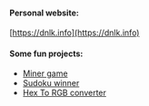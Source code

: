 #### Personal website:
[https://dnlk.info](https://dnlk.info)


#### Some fun projects:
 - [Miner game](https://miner.dnlk.info)
 - [Sudoku winner](https://sudoku-winner.dnlk-info)
 - [Hex To RGB converter](https://taras-danyliuk.github.io/hex-to-rgb/)
 
<!--
**taras-danyliuk/taras-danyliuk** is a ✨ _special_ ✨ repository because its `README.md` (this file) appears on your GitHub profile.

Here are some ideas to get you started:

- 🔭 I’m currently working on ...
- 🌱 I’m currently learning ...
- 👯 I’m looking to collaborate on ...
- 🤔 I’m looking for help with ...
- 💬 Ask me about ...
- 📫 How to reach me: ...
- 😄 Pronouns: ...
- ⚡ Fun fact: ...
-->
